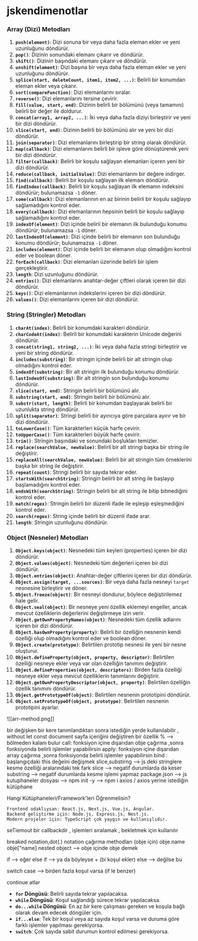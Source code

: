 # jskendimenotlar

### Array (Dizi) Metodları

1. **`push(element)`**: Dizi sonuna bir veya daha fazla eleman ekler ve yeni uzunluğunu döndürür.
2. **`pop()`**: Dizinin sonundaki elemanı çıkarır ve döndürür.
3. **`shift()`**: Dizinin başındaki elemanı çıkarır ve döndürür.
4. **`unshift(element)`**: Dizi başına bir veya daha fazla eleman ekler ve yeni uzunluğunu döndürür.
5. **`splice(start, deleteCount, item1, item2, ...)`**: Belirli bir konumdan eleman ekler veya çıkarır.
6. **`sort(compareFunction)`**: Dizi elemanlarını sıralar.
7. **`reverse()`**: Dizi elemanlarını tersine çevirir.
8. **`fill(value, start, end)`**: Dizinin belirli bir bölümünü (veya tamamını) belirli bir değer ile doldurur.
9. **`concat(array1, array2, ...)`**: İki veya daha fazla diziyi birleştirir ve yeni bir dizi döndürür.
10. **`slice(start, end)`**: Dizinin belirli bir bölümünü alır ve yeni bir dizi döndürür.
11. **`join(separator)`**: Dizi elemanlarını birleştirip bir string olarak döndürür.
12. **`map(callback)`**: Dizi elemanlarını belirli bir işleve göre dönüştürerek yeni bir dizi döndürür.
13. **`filter(callback)`**: Belirli bir koşulu sağlayan elemanları içeren yeni bir dizi döndürür.
14. **`reduce(callback, initialValue)`**: Dizi elemanlarını bir değere indirger.
15. **`find(callback)`**: Belirli bir koşulu sağlayan ilk elemanı döndürür.
16. **`findIndex(callback)`**: Belirli bir koşulu sağlayan ilk elemanın indeksini döndürür; bulunamazsa `-1` döner.
17. **`some(callback)`**: Dizi elemanlarının en az birinin belirli bir koşulu sağlayıp sağlamadığını kontrol eder.
18. **`every(callback)`**: Dizi elemanlarının hepsinin belirli bir koşulu sağlayıp sağlamadığını kontrol eder.
19. **`indexOf(element)`**: Dizi içinde belirli bir elemanın ilk bulunduğu konumu döndürür; bulunamazsa `-1` döner.
20. **`lastIndexOf(element)`**: Dizi içinde belirli bir elemanın son bulunduğu konumu döndürür; bulunamazsa `-1` döner.
21. **`includes(element)`**: Dizi içinde belirli bir elemanın olup olmadığını kontrol eder ve boolean döner.
22. **`forEach(callback)`**: Dizi elemanları üzerinde belirli bir işlem gerçekleştirir.
23. **`length`**: Dizi uzunluğunu döndürür.
24. **`entries()`**: Dizi elemanlarını anahtar-değer çiftleri olarak içeren bir dizi döndürür.
25. **`keys()`**: Dizi elemanlarının indekslerini içeren bir dizi döndürür.
26. **`values()`**: Dizi elemanlarını içeren bir dizi döndürür.

### String (Stringler) Metodları

1. **`charAt(index)`**: Belirli bir konumdaki karakteri döndürür.
2. **`charCodeAt(index)`**: Belirli bir konumdaki karakterin Unicode değerini döndürür.
3. **`concat(string1, string2, ...)`**: İki veya daha fazla stringi birleştirir ve yeni bir string döndürür.
4. **`includes(substring)`**: Bir stringin içinde belirli bir alt stringin olup olmadığını kontrol eder.
5. **`indexOf(substring)`**: Bir alt stringin ilk bulunduğu konumu döndürür.
6. **`lastIndexOf(substring)`**: Bir alt stringin son bulunduğu konumu döndürür.
7. **`slice(start, end)`**: Stringin belirli bir bölümünü alır.
8. **`substring(start, end)`**: Stringin belirli bir bölümünü alır.
9. **`substr(start, length)`**: Belirli bir konumdan başlayarak belirli bir uzunlukta string döndürür.
10. **`split(separator)`**: Stringi belirli bir ayırıcıya göre parçalara ayırır ve bir dizi döndürür.
11. **`toLowerCase()`**: Tüm karakterleri küçük harfe çevirir.
12. **`toUpperCase()`**: Tüm karakterleri büyük harfe çevirir.
13. **`trim()`**: Stringin başındaki ve sonundaki boşlukları temizler.
14. **`replace(searchValue, newValue)`**: Belirli bir alt stringi başka bir string ile değiştirir.
15. **`replaceAll(searchValue, newValue)`**: Belirli bir alt stringin tüm örneklerini başka bir string ile değiştirir.
16. **`repeat(count)`**: Stringi belirli bir sayıda tekrar eder.
17. **`startsWith(searchString)`**: Stringin belirli bir alt string ile başlayıp başlamadığını kontrol eder.
18. **`endsWith(searchString)`**: Stringin belirli bir alt string ile bitip bitmediğini kontrol eder.
19. **`match(regex)`**: Stringin belirli bir düzenli ifade ile eşleşip eşleşmediğini kontrol eder.
20. **`search(regex)`**: String içinde belirli bir düzenli ifade arar.
21. **`length`**: Stringin uzunluğunu döndürür.


### Object (Nesneler) Metodları

1. **`Object.keys(object)`**: Nesnedeki tüm keyleri (properties) içeren bir dizi döndürür.
2. **`Object.values(object)`**: Nesnedeki tüm değerleri içeren bir dizi döndürür.
3. **`Object.entries(object)`**: Anahtar-değer çiftlerini içeren bir dizi döndürür.
4. **`Object.assign(target, ...sources)`**: Bir veya daha fazla nesneyi `target` nesnesine birleştirir ve döner.
5. **`Object.freeze(object)`**: Bir nesneyi dondurur, böylece değiştirilemez hale gelir.
6. **`Object.seal(object)`**: Bir nesneye yeni özellik eklemeyi engeller, ancak mevcut özelliklerin değerlerini değiştirmeye izin verir.
7. **`Object.getOwnPropertyNames(object)`**: Nesnedeki tüm özellik adlarını içeren bir dizi döndürür.
8. **`Object.hasOwnProperty(property)`**: Belirli bir özelliğin nesnenin kendi özelliği olup olmadığını kontrol eder ve boolean döner.
9. **`Object.create(prototype)`**: Belirtilen prototip nesnesi ile yeni bir nesne oluşturur.
10. **`Object.defineProperty(object, property, descriptor)`**: Belirtilen özelliği nesneye ekler veya var olan özelliğin tanımını değiştirir.
11. **`Object.defineProperties(object, descriptors)`**: Birden fazla özelliği nesneye ekler veya mevcut özelliklerin tanımlarını değiştirir.
12. **`Object.getOwnPropertyDescriptor(object, property)`**: Belirtilen özelliğin özellik tanımını döndürür.
13. **`Object.getPrototypeOf(object)`**: Belirtilen nesnenin prototipini döndürür.
14. **`Object.setPrototypeOf(object, prototype)`**: Belirtilen nesnenin prototipini ayarlar.

![[arr-method.png]]

bir değişken bir kere tanımlandıktan sonra istediğin yerde kullanılabilir , without let const 
document sayfa içeriğini değiştiren bir özellik
% -->  bölmeden kalanı bulur 
call: fonksiyon içine dışarıdan obje çağırma ,sonra fonksiyonda belirli işlemler yapabilirsin
apply: fonksiyon içine dışarıdan array çağırma ,sonra fonksiyonda belirli işlemler yapabilirsin
bind : başlangıçdaki this değeini değişmek
slice,substirng --> js deki stringlere kesme özelliği
aralarındaki tek fark
slice --> negatif durumlarda da keser
substring --> negatif durumlarda kesme işlemi yapmaz
package.json --> js kutuphaneler dosyası --> npm init -y --> npm i axios / axios yerine istediğin kütüphane

Hangi Kütüphaneleri/Framework'leri Öğrenmelisin?

    Frontend odaklıysan: React.js, Next.js, Vue.js, Angular.
    Backend geliştirme için: Node.js, Express.js, Nest.js.
    Modern projeler için: TypeScript çok yaygın ve kullanışlıdır.


seTiemout bir callbackdir , işlemleri sıralamak , bekletmek için kullanılır

breaked notation,dot(.) notation çağırma methodları (obje için)    obje.name  obje["name] 
nested object --> obje içinde obje demek

if --> eğer 
else if --> ya da böyleyse + (bi koşul ekler)
else --> değilse bu

switch case --> birden fazla koşul varsa (if le benzer)

continue atlar


- **`for` Döngüsü**: Belirli sayıda tekrar yapılacaksa.
- **`while` Döngüsü**: Koşul sağlandığı sürece tekrar yapılacaksa.
- **`do...while` Döngüsü**: En az bir kere çalışması gereken ve koşula bağlı olarak devam edecek döngüler için.
- **`if...else`**: Tek bir koşul veya az sayıda koşul varsa ve duruma göre farklı işlemler yapılması gerekiyorsa.
- **`switch`**: Çok sayıda sabit durumun kontrol edilmesi gerekiyorsa.
